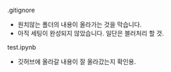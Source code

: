 
.gitignore
- 원치않는 폴더의 내용이 올라가는 것을 막습니다.
- 아직 세팅이 완성되지 않았습니다. 일단은 블러처리 할 것.

test.ipynb
- 깃허브에 올라갈 내용이 잘 올라갔는지 확인용.



